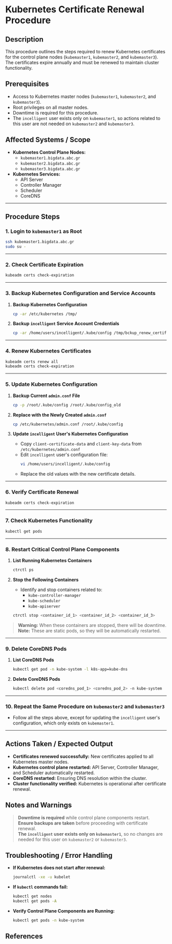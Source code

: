 # Kubernetes Certificate Renewal Procedure

## Description
This procedure outlines the steps required to renew Kubernetes certificates for the control plane nodes (`kubemaster1`, `kubemaster2`, and `kubemaster3`). The certificates expire annually and must be renewed to maintain cluster functionality.

## Prerequisites
- Access to Kubernetes master nodes (`kubemaster1`, `kubemaster2`, and `kubemaster3`).
- Root privileges on all master nodes.
- Downtime is required for this procedure.
- The `incelligent` user exists only on `kubemaster1`, so actions related to this user are not needed on `kubemaster2` and `kubemaster3`.

## Affected Systems / Scope
- **Kubernetes Control Plane Nodes:**
  - `kubemaster1.bigdata.abc.gr`
  - `kubemaster2.bigdata.abc.gr`
  - `kubemaster3.bigdata.abc.gr`
- **Kubernetes Services:**
  - API Server
  - Controller Manager
  - Scheduler
  - CoreDNS

---

## Procedure Steps

### **1. Login to `kubemaster1` as Root**
```bash
ssh kubemaster1.bigdata.abc.gr
sudo su -
```

---

### **2. Check Certificate Expiration**
```bash
kubeadm certs check-expiration
```

---

### **3. Backup Kubernetes Configuration and Service Accounts**
1. **Backup Kubernetes Configuration**
   ```bash
   cp -ar /etc/kubernetes /tmp/
   ```

2. **Backup `incelligent` Service Account Credentials**
   ```bash
   cp -ar /home/users/incelligent/.kube/config /tmp/bckup_renew_certificates/
   ```

---

### **4. Renew Kubernetes Certificates**
```bash
kubeadm certs renew all
kubeadm certs check-expiration
```

---

### **5. Update Kubernetes Configuration**
1. **Backup Current `admin.conf` File**
   ```bash
   cp -p /root/.kube/config /root/.kube/config_old
   ```

2. **Replace with the Newly Created `admin.conf`**
   ```bash
   cp /etc/kubernetes/admin.conf /root/.kube/config
   ```

3. **Update `incelligent` User's Kubernetes Configuration**
   - Copy `client-certificate-data` and `client-key-data` from `/etc/kubernetes/admin.conf`
   - Edit `incelligent` user's configuration file:
     ```bash
     vi /home/users/incelligent/.kube/config
     ```
   - Replace the old values with the new certificate details.

---

### **6. Verify Certificate Renewal**
```bash
kubeadm certs check-expiration
```

---

### **7. Check Kubernetes Functionality**
```bash
kubectl get pods
```

---

### **8. Restart Critical Control Plane Components**
1. **List Running Kubernetes Containers**
   ```bash
   ctrctl ps
   ```

2. **Stop the Following Containers**
   - Identify and stop containers related to:
     - `kube-controller-manager`
     - `kube-scheduler`
     - `kube-apiserver`
   ```bash
   ctrctl stop <container_id_1> <container_id_2> <container_id_3>
   ```

> **Warning:** When these containers are stopped, there will be downtime.  
> **Note:** These are static pods, so they will be automatically restarted.

---

### **9. Delete CoreDNS Pods**
1. **List CoreDNS Pods**
   ```bash
   kubectl get pod -n kube-system -l k8s-app=kube-dns
   ```

2. **Delete CoreDNS Pods**
   ```bash
   kubectl delete pod <coredns_pod_1> <coredns_pod_2> -n kube-system
   ```

---

### **10. Repeat the Same Procedure on `kubemaster2` and `kubemaster3`**
- Follow all the steps above, except for updating the `incelligent` user's configuration, which only exists on `kubemaster1`.

---

## Actions Taken / Expected Output
- **Certificates renewed successfully:** New certificates applied to all Kubernetes master nodes.
- **Kubernetes control plane restarted:** API Server, Controller Manager, and Scheduler automatically restarted.
- **CoreDNS restarted:** Ensuring DNS resolution within the cluster.
- **Cluster functionality verified:** Kubernetes is operational after certificate renewal.

## Notes and Warnings
> **Downtime is required** while control plane components restart.  
> **Ensure backups are taken** before proceeding with certificate renewal.  
> **The `incelligent` user exists only on `kubemaster1`**, so no changes are needed for this user on `kubemaster2` or `kubemaster3`.

## Troubleshooting / Error Handling
- **If Kubernetes does not start after renewal:**
  ```bash
  journalctl -xe -u kubelet
  ```
- **If `kubectl` commands fail:**
  ```bash
  kubectl get nodes
  kubectl get pods -A
  ```
- **Verify Control Plane Components are Running:**
  ```bash
  kubectl get pods -n kube-system
  ```

## References
